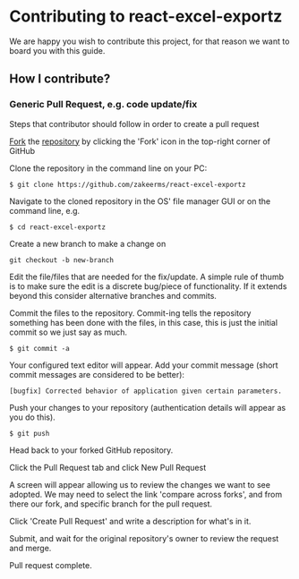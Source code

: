 # Contributing to react-excel-exportz

We are happy you wish to contribute this project, for that reason we want to board you with this guide.

## How I contribute?

### Generic Pull Request, e.g. code update/fix

Steps that contributor should follow in order to create a pull request

[Fork](https://help.github.com/articles/fork-a-repo/) the [repository](https://github.com/zakeerms/react-excel-exportz) by clicking the 'Fork' icon in the top-right corner of GitHub

Clone the repository in the command line on your PC:

`$ git clone https://github.com/zakeerms/react-excel-exportz`

Navigate to the cloned repository in the OS' file manager GUI or on the command line, e.g.

`$ cd react-excel-exportz`

Create a new branch to make a change on

`git checkout -b new-branch`

Edit the file/files that are needed for the fix/update. A simple rule of thumb is to make sure the edit is a discrete bug/piece of functionality. If it extends beyond this consider alternative branches and commits.

Commit the files to the repository. Commit-ing tells the repository something has been done with the files, in this case, this is just the initial commit so we just say as much.

`$ git commit -a`

Your configured text editor will appear. Add your commit message (short commit messages are considered to be better):

`[bugfix] Corrected behavior of application given certain parameters.`

Push your changes to your repository (authentication details will appear as you do this).

`$ git push`

Head back to your forked GitHub repository.

Click the Pull Request tab and click New Pull Request

A screen will appear allowing us to review the changes we want to see adopted. We may need to select the link 'compare across forks', and from there our fork, and specific branch for the pull request.

Click 'Create Pull Request' and write a description for what's in it.

Submit, and wait for the original repository's owner to review the request and merge.

Pull request complete.
